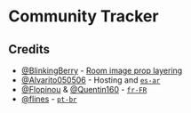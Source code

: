 # Community Tracker

## Credits
* [@BlinkingBerry](https://github.com/BlinkingBerry) - [Room image prop layering](https://github.com/boxcrittersmods/bc-mod-api/blob/master/src/routes/room.js)
* [@Alvarito050506](https://github.com/Alvarito050506) - Hosting and [`es-ar`](lang/fr-FR.txt)
* [@Flopinou](https://github.com/Flopinou) & [@Quentin160](https://github.com/Quentin160) - [`fr-FR`](lang/fr-FR.txt)
* [@flines](https://github.com/flines) - [`pt-br`](lang/pt-br.txt)
